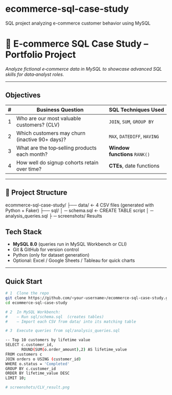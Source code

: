 # ecommerce-sql-case-study
SQL project analyzing e-commerce customer behavior using MySQL
# 🛒 E‑commerce SQL Case Study – Portfolio Project

*Analyze fictional e‑commerce data in MySQL to showcase advanced SQL skills for data‑analyst roles.*

---

##  Objectives

| # | Business Question | SQL Techniques Used |
|---|-------------------|---------------------|
| 1 | Who are our most valuable customers? (CLV) | `JOIN`, `SUM`, `GROUP BY` |
| 2 | Which customers may churn (inactive 90+ days)? | `MAX`, `DATEDIFF`, `HAVING` |
| 3 | What are the top‑selling products each month? | **Window functions** `RANK()` |
| 4 | How well do signup cohorts retain over time? | **CTEs**, date functions |

---

## 📂 Project Structure
ecommerce-sql-case-study/ ├── data/ ← 4 CSV files (generated with Python + Faker) ├── sql/ │  ─ schema.sql ← CREATE TABLE script │ ─ analysis_queries.sql ├ ─ screenshots/  Results


##  Tech Stack

- **MySQL 8.0** (queries run in MySQL Workbench or CLI)
- Git & GitHub for version control
- Python (only for dataset generation)
- Optional: Excel / Google Sheets / Tableau for quick charts

---

##  Quick Start

```bash
# 1  Clone the repo
git clone https://github.com/<your-username>/ecommerce-sql-case-study.git
cd ecommerce-sql-case-study

# 2  In MySQL Workbench:
#    – Run sql/schema.sql  (creates tables)
#    – Import each CSV from data/ into its matching table

# 3  Execute queries from sql/analysis_queries.sql

-- Top 10 customers by lifetime value
SELECT c.customer_id,
       ROUND(SUM(o.order_amount),2) AS lifetime_value
FROM customers c
JOIN orders o USING (customer_id)
WHERE o.status = 'Completed'
GROUP BY c.customer_id
ORDER BY lifetime_value DESC
LIMIT 10;

# screenshots/CLV_result.png
